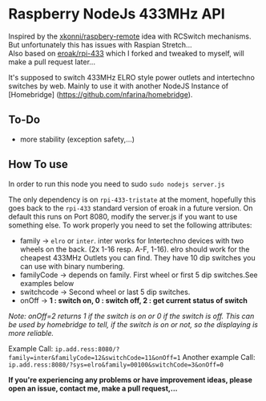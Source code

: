 # Raspberry NodeJs 433MHz API

Inspired by the [xkonni/raspbery-remote](https://github.com/xkonni/raspberry-remote) idea with RCSwitch mechanisms. But unfortunately this has issues with Raspian Stretch...  
Also based on [eroak/rpi-433](https://github.com/eroak/rpi-433) which I forked and tweaked to myself, will make a pull request later...

It's supposed to switch 433MHz ELRO style power outlets and intertechno switches by web. Mainly to use it with another NodeJS Instance of [Homebridge] (https://github.com/nfarina/homebridge).


## To-Do
* more stability (exception safety,...)

## How To use
In order to run this node you need to sudo `sudo nodejs server.js`

The only dependency is on `rpi-433-tristate` at the moment, hopefully this goes back to the `rpi-433` standard version of eroak in a future version.
On default this runs on Port 8080, modify the server.js if you want to use something else.
To work properly you need to set the following attributes:

* family -> `elro` or `inter`. inter works for Intertechno devices with two wheels on the back. (2x 1-16 resp. A-F, 1-16).
    elro should work for the cheapest 433MHz Outlets you can find. They have 10 dip switches you can use with binary numbering.
* familyCode -> depends on family. First wheel or first 5 dip switches.See examples below
* switchcode -> Second wheel or last 5 dip switches.
* onOff -> **1 : switch on, 0 : switch off, 2 : get current status of switch**

*Note: onOff=2 returns 1 if the switch is on or 0 if the switch is off. This can be used by homebridge to tell, if the switch is on or not, so the displaying is more reliable.*

Example Call:           `ip.add.ress:8080/?family=inter&familyCode=12&switchCode=11&onOff=1`
Another example Call:   `ip.add.ress:8080/?sys=elro&family=00100&switchCode=3&onOff=0`

**If you're experiencing any problems or have improvement ideas, please open an issue, contact me, make a pull request,...**

